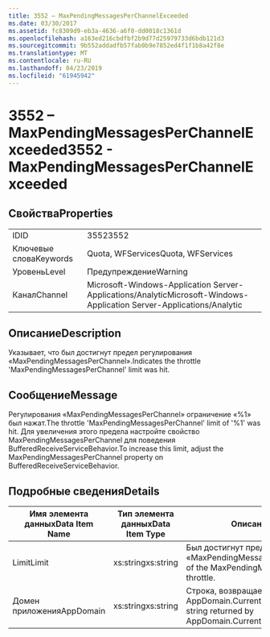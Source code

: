 ```yaml
---
title: 3552 – MaxPendingMessagesPerChannelExceeded
ms.date: 03/30/2017
ms.assetid: fc8309d9-eb3a-4636-a6f0-dd0018c1361d
ms.openlocfilehash: a163ed216cbdfbf2b9d77d25979733d6bdb121d3
ms.sourcegitcommit: 9b552addadfb57fab0b9e7852ed4f1f1b8a42f8e
ms.translationtype: MT
ms.contentlocale: ru-RU
ms.lasthandoff: 04/23/2019
ms.locfileid: "61945942"
---
```

# <a name="3552---maxpendingmessagesperchannelexceeded"></a><span data-ttu-id="4287d-102">3552 – MaxPendingMessagesPerChannelExceeded</span><span class="sxs-lookup"><span data-stu-id="4287d-102">3552 - MaxPendingMessagesPerChannelExceeded</span></span>
## <a name="properties"></a><span data-ttu-id="4287d-103">Свойства</span><span class="sxs-lookup"><span data-stu-id="4287d-103">Properties</span></span>  
  
|||  
|-|-|  
|<span data-ttu-id="4287d-104">ID</span><span class="sxs-lookup"><span data-stu-id="4287d-104">ID</span></span>|<span data-ttu-id="4287d-105">3552</span><span class="sxs-lookup"><span data-stu-id="4287d-105">3552</span></span>|  
|<span data-ttu-id="4287d-106">Ключевые слова</span><span class="sxs-lookup"><span data-stu-id="4287d-106">Keywords</span></span>|<span data-ttu-id="4287d-107">Quota, WFServices</span><span class="sxs-lookup"><span data-stu-id="4287d-107">Quota, WFServices</span></span>|  
|<span data-ttu-id="4287d-108">Уровень</span><span class="sxs-lookup"><span data-stu-id="4287d-108">Level</span></span>|<span data-ttu-id="4287d-109">Предупреждение</span><span class="sxs-lookup"><span data-stu-id="4287d-109">Warning</span></span>|  
|<span data-ttu-id="4287d-110">Канал</span><span class="sxs-lookup"><span data-stu-id="4287d-110">Channel</span></span>|<span data-ttu-id="4287d-111">Microsoft-Windows-Application Server-Applications/Analytic</span><span class="sxs-lookup"><span data-stu-id="4287d-111">Microsoft-Windows-Application Server-Applications/Analytic</span></span>|  
  
## <a name="description"></a><span data-ttu-id="4287d-112">Описание</span><span class="sxs-lookup"><span data-stu-id="4287d-112">Description</span></span>  
 <span data-ttu-id="4287d-113">Указывает, что был достигнут предел регулирования «MaxPendingMessagesPerChannel».</span><span class="sxs-lookup"><span data-stu-id="4287d-113">Indicates the throttle 'MaxPendingMessagesPerChannel' limit was hit.</span></span>  
  
## <a name="message"></a><span data-ttu-id="4287d-114">Сообщение</span><span class="sxs-lookup"><span data-stu-id="4287d-114">Message</span></span>  
 <span data-ttu-id="4287d-115">Регулирования «MaxPendingMessagesPerChannel» ограничение «%1» был нажат.</span><span class="sxs-lookup"><span data-stu-id="4287d-115">The throttle 'MaxPendingMessagesPerChannel' limit of  '%1' was hit.</span></span> <span data-ttu-id="4287d-116">Для увеличения этого предела настройте свойство MaxPendingMessagesPerChannel для поведения BufferedReceiveServiceBehavior.</span><span class="sxs-lookup"><span data-stu-id="4287d-116">To increase this limit, adjust the MaxPendingMessagesPerChannel property on BufferedReceiveServiceBehavior.</span></span>  
  
## <a name="details"></a><span data-ttu-id="4287d-117">Подробные сведения</span><span class="sxs-lookup"><span data-stu-id="4287d-117">Details</span></span>  
  
|<span data-ttu-id="4287d-118">Имя элемента данных</span><span class="sxs-lookup"><span data-stu-id="4287d-118">Data Item Name</span></span>|<span data-ttu-id="4287d-119">Тип элемента данных</span><span class="sxs-lookup"><span data-stu-id="4287d-119">Data Item Type</span></span>|<span data-ttu-id="4287d-120">Описание</span><span class="sxs-lookup"><span data-stu-id="4287d-120">Description</span></span>|  
|--------------------|--------------------|-----------------|  
|<span data-ttu-id="4287d-121">Limit</span><span class="sxs-lookup"><span data-stu-id="4287d-121">Limit</span></span>|<span data-ttu-id="4287d-122">xs:string</span><span class="sxs-lookup"><span data-stu-id="4287d-122">xs:string</span></span>|<span data-ttu-id="4287d-123">Был достигнут предел регулирования «MaxPendingMessagesPerChannel».</span><span class="sxs-lookup"><span data-stu-id="4287d-123">The limit of the MaxPendingMessagesPerChannel throttle.</span></span>|  
|<span data-ttu-id="4287d-124">Домен приложения</span><span class="sxs-lookup"><span data-stu-id="4287d-124">AppDomain</span></span>|<span data-ttu-id="4287d-125">xs:string</span><span class="sxs-lookup"><span data-stu-id="4287d-125">xs:string</span></span>|<span data-ttu-id="4287d-126">Строка, возвращаемая AppDomain.CurrentDomain.FriendlyName.</span><span class="sxs-lookup"><span data-stu-id="4287d-126">The string returned by AppDomain.CurrentDomain.FriendlyName.</span></span>|
